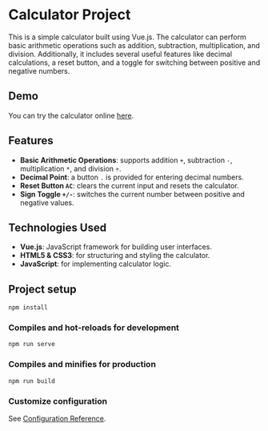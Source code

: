 # Calculator Project

This is a simple calculator built using Vue.js. The calculator can perform basic arithmetic operations such as addition, subtraction, multiplication, and division. Additionally, it includes several useful features like decimal calculations, a reset button, and a toggle for switching between positive and negative numbers.

## Demo

You can try the calculator online [here](https://afkeomre.github.io/calculator/).

## Features

 - **Basic Arithmetic Operations**: supports addition `+`, subtraction `-`, multiplication `*`, and division `÷`.
 - **Decimal Point**: a button `.` is provided for entering decimal numbers.
 - **Reset Button `AC`**: clears the current input and resets the calculator.
 - **Sign Toggle `+/-`**: switches the current number between positive and negative values.

## Technologies Used
 - **Vue.js**: JavaScript framework for building user interfaces.
 - **HTML5 & CSS3**: for structuring and styling the calculator.
 - **JavaScript**: for implementing calculator logic.

## Project setup
```
npm install
```

### Compiles and hot-reloads for development
```
npm run serve
```

### Compiles and minifies for production
```
npm run build
```

### Customize configuration
See [Configuration Reference](https://cli.vuejs.org/config/).

